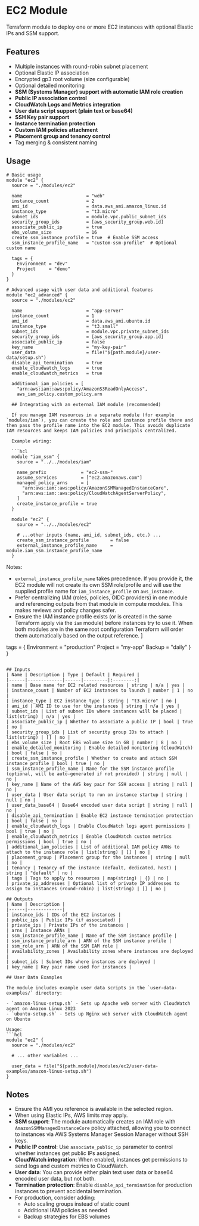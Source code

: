 # EC2 Module

Terraform module to deploy one or more EC2 instances with optional Elastic IPs and SSM support.

## Features
- Multiple instances with round-robin subnet placement
- Optional Elastic IP association
- Encrypted gp3 root volume (size configurable)
- Optional detailed monitoring
- **SSM (Systems Manager) support with automatic IAM role creation**
- **Public IP association control**
- **CloudWatch Logs and Metrics integration**
- **User data script support (plain text or base64)**
- **SSH Key pair support**
- **Instance termination protection**
- **Custom IAM policies attachment**
- **Placement group and tenancy control**
- Tag merging & consistent naming

## Usage
```hcl
# Basic usage
module "ec2" {
  source = "./modules/ec2"

  name                        = "web"
  instance_count              = 2
  ami_id                      = data.aws_ami.amazon_linux.id
  instance_type               = "t3.micro"
  subnet_ids                  = module.vpc.public_subnet_ids
  security_group_ids          = [aws_security_group.web.id]
  associate_public_ip         = true
  ebs_volume_size             = 16
  create_ssm_instance_profile = true  # Enable SSM access
  ssm_instance_profile_name   = "custom-ssm-profile"  # Optional custom name

  tags = {
    Environment = "dev"
    Project     = "demo"
  }
}

# Advanced usage with user data and additional features
module "ec2_advanced" {
  source = "./modules/ec2"

  name                        = "app-server"
  instance_count              = 1
  ami_id                      = data.aws_ami.ubuntu.id
  instance_type               = "t3.small"
  subnet_ids                  = module.vpc.private_subnet_ids
  security_group_ids          = [aws_security_group.app.id]
  associate_public_ip         = false
  key_name                    = "my-key-pair"
  user_data                   = file("${path.module}/user-data/setup.sh")
  disable_api_termination     = true
  enable_cloudwatch_logs      = true
  enable_cloudwatch_metrics   = true
  
  additional_iam_policies = [
    "arn:aws:iam::aws:policy/AmazonS3ReadOnlyAccess",
    aws_iam_policy.custom_policy.arn

  ## Integrating with an external IAM module (recommended)

  If you manage IAM resources in a separate module (for example `modules/iam`), you can create the role and instance profile there and then pass the profile name into the EC2 module. This avoids duplicate IAM resources and keeps IAM policies and principals centralized.

  Example wiring:

  ```hcl
  module "iam_ssm" {
    source = "../../modules/iam"

    name_prefix             = "ec2-ssm-"
    assume_services         = ["ec2.amazonaws.com"]
    managed_policy_arns     = [
      "arn:aws:iam::aws:policy/AmazonSSMManagedInstanceCore",
      "arn:aws:iam::aws:policy/CloudWatchAgentServerPolicy",
    ]
    create_instance_profile = true
  }

  module "ec2" {
    source = "../../modules/ec2"

    # ...other inputs (name, ami_id, subnet_ids, etc.) ...
    create_ssm_instance_profile        = false
    external_instance_profile_name     = module.iam_ssm.instance_profile_name
  }
  ```

  Notes:
  - `external_instance_profile_name` takes precedence. If you provide it, the EC2 module will not create its own SSM role/profile and will use the supplied profile name for `iam_instance_profile` on `aws_instance`.
  - Prefer centralizing IAM (roles, policies, OIDC providers) in one module and referencing outputs from that module in compute modules. This makes reviews and policy changes safer.
  - Ensure the IAM instance profile exists (or is created in the same Terraform apply via the `iam` module) before instances try to use it. When both modules are in the same root configuration Terraform will order them automatically based on the output reference.
  ]

  tags = {
    Environment = "production"
    Project     = "my-app"
    Backup      = "daily"
  }
}
```

## Inputs
| Name | Description | Type | Default | Required |
|------|-------------|------|---------|:--------:|
| name | Base name for EC2 related resources | string | n/a | yes |
| instance_count | Number of EC2 instances to launch | number | 1 | no |
| instance_type | EC2 instance type | string | "t3.micro" | no |
| ami_id | AMI ID to use for the instances | string | n/a | yes |
| subnet_ids | List of subnet IDs where instances will be placed | list(string) | n/a | yes |
| associate_public_ip | Whether to associate a public IP | bool | true | no |
| security_group_ids | List of security group IDs to attach | list(string) | [] | no |
| ebs_volume_size | Root EBS volume size in GB | number | 8 | no |
| enable_detailed_monitoring | Enable detailed monitoring (CloudWatch) | bool | false | no |
| create_ssm_instance_profile | Whether to create and attach SSM instance profile | bool | true | no |
| ssm_instance_profile_name | Name for the SSM instance profile (optional, will be auto-generated if not provided) | string | null | no |
| key_name | Name of the AWS key pair for SSH access | string | null | no |
| user_data | User data script to run on instance startup | string | null | no |
| user_data_base64 | Base64 encoded user data script | string | null | no |
| disable_api_termination | Enable EC2 instance termination protection | bool | false | no |
| enable_cloudwatch_logs | Enable CloudWatch logs agent permissions | bool | true | no |
| enable_cloudwatch_metrics | Enable CloudWatch custom metrics permissions | bool | true | no |
| additional_iam_policies | List of additional IAM policy ARNs to attach to the instance role | list(string) | [] | no |
| placement_group | Placement group for the instances | string | null | no |
| tenancy | Tenancy of the instance (default, dedicated, host) | string | "default" | no |
| tags | Tags to apply to resources | map(string) | {} | no |
| private_ip_addresses | Optional list of private IP addresses to assign to instances (round-robin) | list(string) | [] | no |

## Outputs
| Name | Description |
|------|-------------|
| instance_ids | IDs of the EC2 instances |
| public_ips | Public IPs (if associated) |
| private_ips | Private IPs of the instances |
| arns | Instance ARNs |
| ssm_instance_profile_name | Name of the SSM instance profile |
| ssm_instance_profile_arn | ARN of the SSM instance profile |
| ssm_role_arn | ARN of the SSM IAM role |
| availability_zones | Availability zones where instances are deployed |
| subnet_ids | Subnet IDs where instances are deployed |
| key_name | Key pair name used for instances |

## User Data Examples

The module includes example user data scripts in the `user-data-examples/` directory:

- `amazon-linux-setup.sh` - Sets up Apache web server with CloudWatch agent on Amazon Linux 2023
- `ubuntu-setup.sh` - Sets up Nginx web server with CloudWatch agent on Ubuntu

Usage:
```hcl
module "ec2" {
  source = "./modules/ec2"
  
  # ... other variables ...
  
  user_data = file("${path.module}/modules/ec2/user-data-examples/amazon-linux-setup.sh")
}
```

## Notes
- Ensure the AMI you reference is available in the selected region.
- When using Elastic IPs, AWS limits may apply.
- **SSM support**: The module automatically creates an IAM role with `AmazonSSMManagedInstanceCore` policy attached, allowing you to connect to instances via AWS Systems Manager Session Manager without SSH keys.
- **Public IP control**: Use `associate_public_ip` parameter to control whether instances get public IPs assigned.
- **CloudWatch integration**: When enabled, instances get permissions to send logs and custom metrics to CloudWatch.
- **User data**: You can provide either plain text user data or base64 encoded user data, but not both.
- **Termination protection**: Enable `disable_api_termination` for production instances to prevent accidental termination.
- For production, consider adding:
  - Auto scaling groups instead of static count
  - Additional IAM policies as needed
  - Backup strategies for EBS volumes
